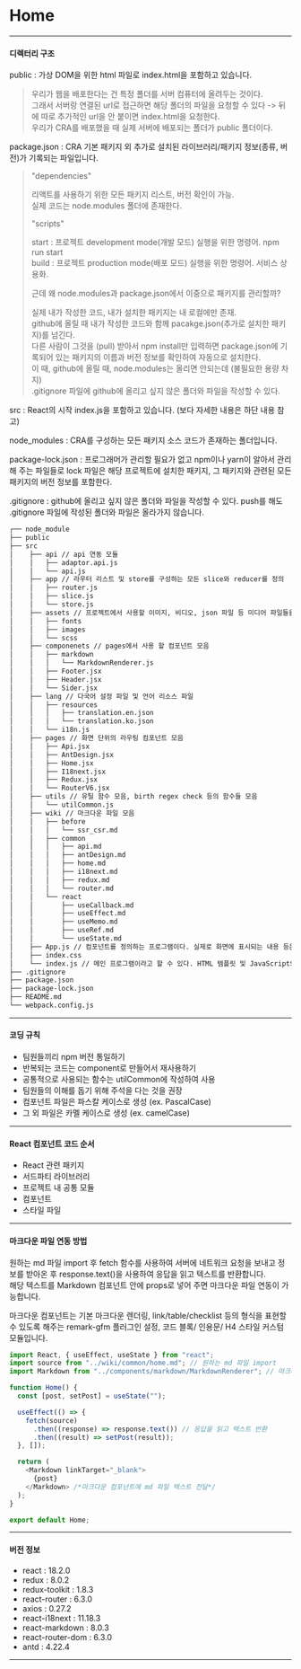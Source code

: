 # Home

---

#### 디렉터리 구조

public : 가상 DOM을 위한 html 파일로 index.html을 포함하고 있습니다.

> 우리가 웹을 배포한다는 건 특정 폴더를 서버 컴퓨터에 올려두는 것이다.  
> 그래서 서버랑 연결된 url로 접근하면 해당 폴더의 파일을 요청할 수 있다 -> 뒤에 따로 추가적인 url을 안 붙이면 index.html을 요청한다.  
> 우리가 CRA를 배포했을 때 실제 서버에 배포되는 폴더가 public 폴더이다.

package.json : CRA 기본 패키지 외 추가로 설치된 라이브러리/패키지 정보(종류, 버전)가 기록되는 파일입니다.

> "dependencies"
>
> 리액트를 사용하기 위한 모든 패키지 리스트, 버전 확인이 가능.  
> 실제 코드는 node.modules 폴더에 존재한다.
>
> "scripts"
>
> start : 프로젝트 development mode(개발 모드) 실행을 위한 명령어. npm run start  
> build : 프로젝트 production mode(배포 모드) 실행을 위한 명령어. 서비스 상용화.
>
> 근데 왜 node.modules과 package.json에서 이중으로 패키지를 관리할까?
>
> 실제 내가 작성한 코드, 내가 설치한 패키지는 내 로컬에만 존재.  
> github에 올릴 때 내가 작성한 코드와 함께 pacakge.json(추가로 설치한 패키지)를 넘긴다.  
> 다른 사람이 그것을 (pull) 받아서 npm install만 입력하면 package.json에 기록되어 있는 패키지의 이름과 버전 정보를 확인하여 자동으로 설치한다.  
> 이 때, github에 올릴 때, node.modules는 올리면 안되는데 (불필요한 용량 차지)  
> .gitignore 파일에 github에 올리고 싶지 않은 폴더와 파일을 작성할 수 있다.

src : React의 시작 index.js을 포함하고 있습니다. (보다 자세한 내용은 하단 내용 참고)

node_modules : CRA를 구성하는 모든 패키지 소스 코드가 존재하는 폴더입니다.

package-lock.json : 프로그래머가 관리할 필요가 없고 npm이나 yarn이 알아서 관리해 주는 파일들로 lock 파일은 해당 프로젝트에 설치한 패키지, 그 패키지와 관련된 모든 패키지의 버전 정보를 포함한다.

.gitignore : github에 올리고 싶지 않은 폴더와 파일을 작성할 수 있다. push를 해도 .gitignore 파일에 작성된 폴더와 파일은 올라가지 않습니다.

```bash
┌── node_module
├── public
├── src
│    ├── api // api 연동 모듈
│    │   ├── adaptor.api.js
│    │   └── api.js
│    ├── app // 라우터 리스트 및 store를 구성하는 모든 slice와 reducer를 정의
│    │   ├── router.js
│    │   ├── slice.js
│    │   └── store.js
│    ├── assets // 프로젝트에서 사용할 이미지, 비디오, json 파일 등 미디어 파일들을 모아두어 저장하는 곳.
│    │   ├── fonts
│    │   ├── images
│    │   └── scss
│    ├── componenets // pages에서 사용 할 컴포넌트 모음
│    │   ├── markdown
│    │   │   └── MarkdownRenderer.js
│    │   ├── Footer.jsx
│    │   ├── Header.jsx
│    │   └── Sider.jsx
│    ├── lang // 다국어 설정 파일 및 언어 리소스 파일
│    │   ├── resources
│    │   │   ├── translation.en.json
│    │   │   └── translation.ko.json
│    │   └── i18n.js
│    ├── pages // 화면 단위의 라우팅 컴포넌트 모음
│    │   ├── Api.jsx
│    │   ├── AntDesign.jsx
│    │   ├── Home.jsx
│    │   ├── I18next.jsx
│    │   ├── Redux.jsx
│    │   └── RouterV6.jsx
│    ├── utils // 유틸 함수 모음, birth regex check 등의 함수들 모음
│    │   └── utilCommon.js
│    ├── wiki // 마크다운 파일 모음
│    │   ├── before
│    │   │   └── ssr_csr.md
│    │   ├── common
│    │   │   ├── api.md
│    │   │   ├── antDesign.md
│    │   │   ├── home.md
│    │   │   ├── i18next.md
│    │   │   ├── redux.md
│    │   │   └── router.md
│    │   └── react
│    │       ├── useCallback.md
│    │       ├── useEffect.md
│    │       ├── useMemo.md
│    │       ├── useRef.md
│    │       └── useState.md
│    ├── App.js // 컴포넌트를 정의하는 프로그램이다. 실제로 화면에 표시되는 내용 등은 여기에서 정의된다.
│    ├── index.css
│    └── index.js // 메인 프로그램이라고 할 수 있다. HTML 템플릿 및 JavaScript의 컴포넌트를 조합하여 렌더링하고 실제 표시
├── .gitignore
├── package.json
├── package-lock.json
├── README.md
└── webpack.config.js
```

---

#### 코딩 규칙

- 팀원들끼리 npm 버전 통일하기
- 반복되는 코드는 component로 만들어서 재사용하기
- 공통적으로 사용되는 함수는 utilCommon에 작성하여 사용
- 팀원들의 이해를 돕기 위해 주석을 다는 것을 권장
- 컴포넌트 파일은 파스칼 케이스로 생성 (ex. PascalCase)
- 그 외 파일은 카멜 케이스로 생성 (ex. camelCase)

---

#### React 컴포넌트 코드 순서

- React 관련 패키지
- 서드파티 라이브러리
- 프로젝트 내 공통 모듈
- 컴포넌트
- 스타일 파일

---

#### 마크다운 파일 연동 방법

원하는 md 파일 import 후 fetch 함수를 사용하여 서버에 네트워크 요청을 보내고 정보를 받아온 후 response.text()을 사용하여 응답을 읽고 텍스트를 반환합니다.  
해당 텍스트를 Markdown 컴포넌트 안에 props로 넣어 주면 마크다운 파일 연동이 가능합니다.

마크다운 컴포넌트는 기본 마크다운 렌더링, link/table/checklist 등의 형식을 표현할 수 있도록 해주는 remark-gfm 플러그인 설정, 코드 블록/ 인용문/ H4 스타일 커스텀 모듈입니다.

```javascript
import React, { useEffect, useState } from "react";
import source from "../wiki/common/home.md"; // 원하는 md 파일 import
import Markdown from "../components/markdown/MarkdownRenderer"; // 마크다운 컴포넌트 import

function Home() {
  const [post, setPost] = useState("");

  useEffect(() => {
    fetch(source)
      .then((response) => response.text()) // 응답을 읽고 텍스트 반환
      .then((result) => setPost(result));
  }, []);

  return (
    <Markdown linkTarget="_blank">
      {post}
    </Markdown> /*마크다운 컴포넌트에 md 파일 텍스트 전달*/
  );
}

export default Home;
```

---

#### 버전 정보

- react : 18.2.0
- redux : 8.0.2
- redux-toolkit : 1.8.3
- react-router : 6.3.0
- axios : 0.27.2
- react-i18next : 11.18.3
- react-markdown : 8.0.3
- react-router-dom : 6.3.0
- antd : 4.22.4

---
